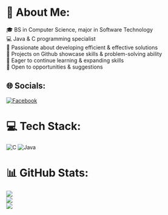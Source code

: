 # 💫 About Me:
🎓 BS in Computer Science, major in Software Technology <br/>
💻 Java & C programming specialist <br/>
🔧 Passionate about developing efficient & effective solutions <br/>
💾 Projects on Github showcase skills & problem-solving ability <br/>
🚀 Eager to continue learning & expanding skills <br/>
🤝 Open to opportunities & suggestions <br/>


## 🌐 Socials:
[![Facebook](https://img.shields.io/badge/Facebook-%231877F2.svg?logo=Facebook&logoColor=white)](https://facebook.com/angelorichter.delacruz) 

# 💻 Tech Stack:
![C](https://img.shields.io/badge/c-%2300599C.svg?style=for-the-badge&logo=c&logoColor=white) ![Java](https://img.shields.io/badge/java-%23ED8B00.svg?style=for-the-badge&logo=java&logoColor=white)
# 📊 GitHub Stats:
![](https://github-readme-stats.vercel.app/api?username=RichterDelaCruz&theme=default&hide_border=false&include_all_commits=false&count_private=false)<br/>
![](https://github-readme-streak-stats.herokuapp.com/?user=RichterDelaCruz&theme=default&hide_border=false)<br/>
![](https://github-readme-stats.vercel.app/api/top-langs/?username=RichterDelaCruz&theme=default&hide_border=false&include_all_commits=false&count_private=false&layout=compact)

<!-- Proudly created with GPRM ( https://gprm.itsvg.in ) -->
